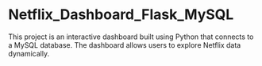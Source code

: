 # Netflix_Dashboard_Flask_MySQL
This project is an interactive dashboard built using Python that connects to a MySQL database. The dashboard allows users to explore Netflix data dynamically.
